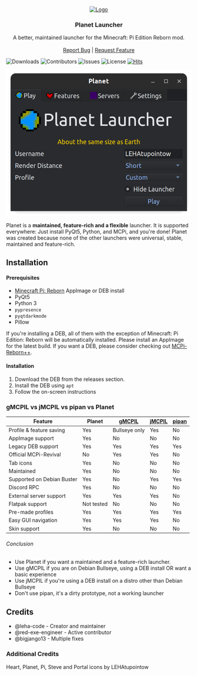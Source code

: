 <br/>
<p align="center">
  <a href="https://github.com/mcpiscript/Planet">
    <img src="https://github.com/mcpiscript/planet/raw/master/planet/assets/logo512.png" alt="Logo" width="80" height="80">
  </a>

  <h3 align="center">Planet Launcher</h3>

  <p align="center">
    A better, maintained launcher for the Minecraft: Pi Edition Reborn mod.
    <br/>
    <br/>
    <a href="https://github.com/mcpiscript/Planet/issues">Report Bug</a>
    |
    <a href="https://github.com/mcpiscript/Planet/issues">Request Feature</a>
  </p>
</p>


![Downloads](https://img.shields.io/github/downloads/mcpiscript/Planet/total) ![Contributors](https://img.shields.io/github/contributors/mcpiscript/Planet?color=dark-green) ![Issues](https://img.shields.io/github/issues/mcpiscript/Planet) ![License](https://img.shields.io/github/license/mcpiscript/Planet) [![Hits](https://hits.seeyoufarm.com/api/count/incr/badge.svg?url=https%3A%2F%2Fgithub.com%2Fmcpiscript%2FPlanet&count_bg=%2379C83D&title_bg=%23555555&icon=&icon_color=%23E7E7E7&title=hits&edge_flat=false)](https://hits.seeyoufarm.com)


<!--## Table Of Contents

* [About the Project](#about-the-project)
* [Built With](#built-with)
* [Getting Started](#getting-started)
  * [Prerequisites](#prerequisites)
  * [Installation](#installation)
* [Usage](#usage)
* [Roadmap](#roadmap)
* [Contributing](#contributing)
* [License](#license)
* [Authors](#authors)
* [Acknowledgements](#acknowledgements)
-->

![Screenshot](https://github.com/mcpiscript/planet/raw/master/screenshot.png)

Planet is a **maintained, feature-rich and a flexible** launcher. It is supported everywhere: Just install PyQt5, Python, and MCPi, and you're done! Planet was created because none of the other launchers were universal, stable, maintained and feature-rich.
## Installation
#### Prerequisites
* [Minecraft Pi: Reborn](https://jenkins.thebrokenrail.com) AppImage or DEB install
* PyQt5
* Python 3
* `pypresence`
* `pyqtdarkmode`
* Pillow

If you're installing a DEB, all of them with the exception of Minecraft: Pi Edition: Reborn will be automatically installed. Please install an AppImage for the latest build. If you want a DEB, please consider checking out [MCPi-Reborn++](https://github.com/mobilegmyt/mcpi-reborn-extended).
#### Installation
1. Download the DEB from the releases section.
2. Install the DEB using `apt`
3. Follow the on-screen instructions

### gMCPIL vs jMCPIL vs pipan vs Planet
| Feature | Planet | [gMCPIL](https://github.com/mcpi-revival/gmcpil) | [jMCPIL](https://github.com/mcpi-revival/jmcpil) | [pipan](https://github.com/randomsoup/pipan) |
|---------|--------|--------|--------|-------|
| Profile & feature saving | Yes | Bullseye only | Yes | No |
| AppImage support | Yes | No | No | No |
| Legacy DEB support | Yes | Yes | Yes | Yes |
| Official MCPi-Revival | No | Yes | Yes | No |
| Tab icons | Yes | No | No | No |
| Maintained | Yes | No | No | No |
| Supported on Debian Buster | Yes | No | Yes | Yes |
| Discord RPC | Yes | No | No | No |
| External server support | Yes | Yes | Yes | No |
| Flatpak support | Not tested | No | No | No |
| Pre-made profiles | Yes | Yes | Yes | Yes |
| Easy GUI navigation | Yes | Yes | Yes | No |
| Skin support | Yes | No | No | No |
###### Conclusion
- Use Planet if you want a maintained and a feature-rich launcher.
- Use gMCPIL if you are on Debian Bullseye, using a DEB install OR want a basic experience
- Use jMCPIL if you're using a DEB install on a distro other than Debian Bullseye
- Don't use pipan, it's a dirty prototype, not a working launcher
## Credits
- @leha-code - Creator and maintainer
- @red-exe-engineer - Active contributor
- @bigjango13 - Multiple fixes

### Additional Credits
Heart, Planet, Pi, Steve and Portal icons by LEHAtupointow


